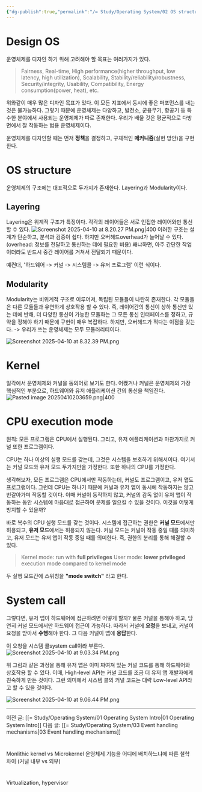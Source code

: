```yaml
---
{"dg-publish":true,"permalink":"/= Study/Operating System/02 OS structure/","created":"2024-11-13T20:15:32.000+09:00","updated":"2025-04-10T22:04:50.212+09:00"}
---
```


# Design OS
운영체제를 디자인 하기 위해 고려해야 할 목표는 여러가지가 있다.
>Fairness, Real-time, High performance(higher throughput, low latency, high utilization), Scalability, Stability/reliability/robustness, Security/integrity, Usability, Compatibility, Energy consumption(power, heat), etc.

위와같이 매우 많은 디자인 목표가 있다. 이 모든 지표에서 동시에 좋은 퍼포먼스를 내는 것은 불가능하다. 그렇기 때문에 운영체제는 다양하고, 발전소, 군용무기, 항공기 등 특수한 분야에서 사용되는 운영체제가 따로 존재한다.
우리가 배울 것은 평균적으로 다방면에서 잘 작동하는 범용 운영체제이다.

운영체제를 디자인할 때는 먼저 **정책**을 결정하고, 구체적인 **메커니즘**(실현 방안)을 구현한다.

# OS structure
운영체제의 구조에는 대표적으로 두가지가 존재한다.
Layering과 Modularity이다.

## Layering
Layering은 위계적 구조가 특징이다. 각각의 레이어들은 서로 인접한 레이어와만 통신할 수 있다.
![Screenshot 2025-04-10 at 8.20.27 PM.png|400](/img/user/z-Attached%20Files/Screenshot%202025-04-10%20at%208.20.27%20PM.png)
이러한 구조는 설계가 단순하고, 분석과 검증이 쉽다.
하지만 오버헤드overhead가 늘어날 수 있다. (overhead: 정보를 전달하고 통신하는 데에 필요한 비용)
왜냐하면, 아주 간단한 작업이더라도 반드시 중간 레이어를 거쳐서 전달되기 때문이다.

예컨대, '하드웨어 -> 커널 -> 시스템콜 -> 유저 프로그램' 이런 식이다.

## Modularity
Modularity는 비위계적 구조로 이루어져, 독립된 모듈들이 나란히 존재한다.
각 모듈들은 다른 모듈들과 유연하게 상호작용 할 수 있다.
즉, 레이어간의 통신이 상하 통신만 있는 데에 반해, 더 다양한 통신이 가능한 모듈화는 그 모든 통신 인터페이스를 정하고, 규약을 정해야 하기 때문에 구현이 매우 복잡하다. 하지만, 오버헤드가 적다는 이점을 갖는다.
-> 우리가 쓰는 운영체제는 모두 모듈러리티이다.

![Screenshot 2025-04-10 at 8.32.39 PM.png](/img/user/z-Attached%20Files/Screenshot%202025-04-10%20at%208.32.39%20PM.png)

# Kernel
일각에서 운영체제와 커널을 동의어로 보기도 한다.
어쨌거나 커널은 운영체제의 가장 핵심적인 부분으로, 하드웨어와 유저 애플리케이션 간의 통신을 책임진다.
![Pasted image 20250410203659.png|400](/img/user/z-Attached%20Files/Pasted%20image%2020250410203659.png)
# CPU execution mode
원칙: 모든 프로그램은 CPU에서 실행된다.
그리고, 유저 애플리케이션과 마찬가지로 커널 또한 프로그램이다.

CPU는 하나 이상의 실행 모드를 갖는데, 그것은 시스템을 보호하기 위해서이다.
여기서는 커널 모드와 유저 모드 두가지만을 가정한다. 또한 하나의 CPU를 가정한다.

생각해보자, 모든 프로그램은 CPU에서만 작동하는데, 커널도 프로그램이고, 유저 앱도 프로그램이다.
그런데 CPU는 하나기 때문에 커널과 유저 앱이 동시에 작동하지는 않고 번갈아가며 작동할 것이다.
이때 커널이 동작하지 않고, 커널의 감독 없이 유저 앱이 작동하는 동안 시스템에 마음대로 접근하여 문제를 일으킬 수 있을 것이다. 이것을 어떻게 방지할 수 있을까?

바로 복수의 CPU 실행 모드를 갖는 것이다. 시스템에 접근하는 권한은 **커널 모드**에서만 허용되고, **유저 모드**에서는 허용되지 않는다. 커널 모드는 커널이 작동 중일 때를 의미하고, 유저 모드는 유저 앱이 작동 중일 때를 의미한다. 즉, 권한의 분리를 통해 해결할 수 있다.

> Kernel mode: run with **full privileges**
> User mode: **lower privileged** execution mode compared to kernel mode

두 실행 모드간에 스위칭을 **"mode switch"** 라고 한다.

# System call
그렇다면, 유저 앱이 하드웨어에 접근하려면 어떻게 할까?
물론 커널을 통해야 하고, 당연히 커널 모드에서만 하드웨어 접근이 가능하다.
따라서 커널에 **요청**을 보내고, 커널이 요청을 받아서 **수행**해야 한다. 그 다음 커널이 앱에 **응답**한다.

이 요청을 시스템 콜system call이라 부른다.
![Screenshot 2025-04-10 at 9.03.34 PM.png](/img/user/z-Attached%20Files/Screenshot%202025-04-10%20at%209.03.34%20PM.png)

위 그림과 같은 과정을 통해 유저 앱은 이미 짜여져 있는 커널 코드를 통해 하드웨어와 상호작용 할 수 있다.
이때, High-level API는 커널 코드를 조금 더 유저 앱 개발자에게 친숙하게 만든 것이다. 그런 의미에서 시스템 콜의 커널 코드는 대략 Low-level API라고 할 수 있을 것이다.

![Screenshot 2025-04-10 at 9.06.44 PM.png](/img/user/z-Attached%20Files/Screenshot%202025-04-10%20at%209.06.44%20PM.png)

---
이전 글: [[= Study/Operating System/01 Operating System Intro\|01 Operating System Intro]]
다음 글: [[= Study/Operating System/03 Event handling mechanisms\|03 Event handling mechanisms]]

#
Monlithic kernel vs Microkernel
운영체제 기능을 어디에 배치하느냐에 따른 철학 차이 (커널 내부 vs 외부)

#
Virtualization, hypervisor